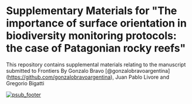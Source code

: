Supplementary Materials for "The importance of surface orientation in biodiversity monitoring protocols: the case of Patagonian rocky reefs"
====

This repository contains supplemental materials relating to the manuscript submitted to Frontiers 
By Gonzalo Bravo [@gonzalobravoargentina] (https://github.com/gonzalobravoargentina), Juan Pablo Livore and Gregorio Bigatti



[![psub_footer](https://www.proyectosub.org.ar/wp-content/uploads/2020/04/logoletras_org.png)](https://proyectosub.org.ar)
